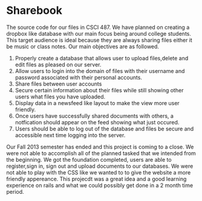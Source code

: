 Sharebook
=========

The source code for our files in CSCI 487. We have planned on creating a dropbox like database with our main focus being around college
students. This target audience is ideal because they are always sharing files either it be music or class notes. Our main objectives are
as followed.

1) Properly create a database that allows user to upload files,delete and edit files as pleased on our server.
2) Allow users to login into the domain of files with their username and password associated with their personal accounts.
3) Share files between user accounts 
4) Secure certain information about their files while still showing other users what files you have uploaded.
5) Display data in a newsfeed like layout to make the view more user friendly. 
6) Once users have successfully shared documents with others, a notfication should appear on the feed showing what just occured.
7) Users should be able to log out of the database and files be secure and accessible next time logging into the server.


Our Fall 2013 semester has ended and this project is coming to a close. We were not able to accomplish all of the planned tasked that we intended from the beginning. We got the foundation completed, users are able to register,sign in, sign out and upload documents to our databases. We were not able to play with the CSS like we wanted to to give the website a more friendly appereance. This projecdt was a great idea and a good learning experience on rails and what we could possibly get done in a 2 month time period. 
